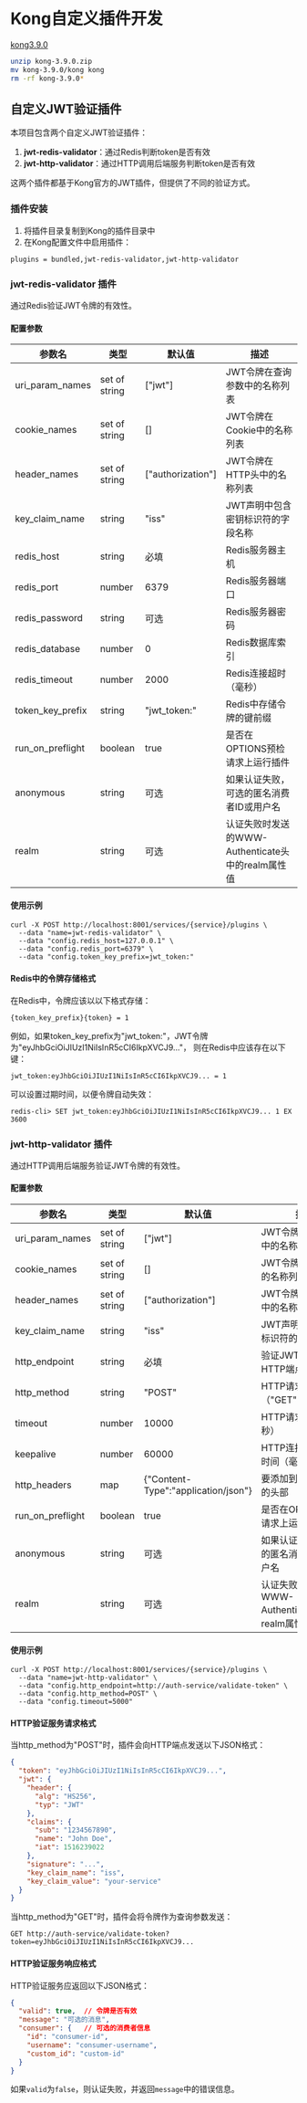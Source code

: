 # Kong自定义插件开发

[kong3.9.0](https://github.com/Kong/kong/archive/refs/tags/3.9.0.zip)


```bash
unzip kong-3.9.0.zip
mv kong-3.9.0/kong kong
rm -rf kong-3.9.0*
```

## 自定义JWT验证插件

本项目包含两个自定义JWT验证插件：

1. **jwt-redis-validator**：通过Redis判断token是否有效
2. **jwt-http-validator**：通过HTTP调用后端服务判断token是否有效

这两个插件都基于Kong官方的JWT插件，但提供了不同的验证方式。

### 插件安装

1. 将插件目录复制到Kong的插件目录中
2. 在Kong配置文件中启用插件：

```
plugins = bundled,jwt-redis-validator,jwt-http-validator
```


### jwt-redis-validator 插件

通过Redis验证JWT令牌的有效性。

#### 配置参数

| 参数名 | 类型 | 默认值 | 描述 |
|--------|------|--------|------|
| uri_param_names | set of string | ["jwt"] | JWT令牌在查询参数中的名称列表 |
| cookie_names | set of string | [] | JWT令牌在Cookie中的名称列表 |
| header_names | set of string | ["authorization"] | JWT令牌在HTTP头中的名称列表 |
| key_claim_name | string | "iss" | JWT声明中包含密钥标识符的字段名称 |
| redis_host | string | 必填 | Redis服务器主机 |
| redis_port | number | 6379 | Redis服务器端口 |
| redis_password | string | 可选 | Redis服务器密码 |
| redis_database | number | 0 | Redis数据库索引 |
| redis_timeout | number | 2000 | Redis连接超时（毫秒） |
| token_key_prefix | string | "jwt_token:" | Redis中存储令牌的键前缀 |
| run_on_preflight | boolean | true | 是否在OPTIONS预检请求上运行插件 |
| anonymous | string | 可选 | 如果认证失败，可选的匿名消费者ID或用户名 |
| realm | string | 可选 | 认证失败时发送的WWW-Authenticate头中的realm属性值 |

#### 使用示例

```
curl -X POST http://localhost:8001/services/{service}/plugins \
  --data "name=jwt-redis-validator" \
  --data "config.redis_host=127.0.0.1" \
  --data "config.redis_port=6379" \
  --data "config.token_key_prefix=jwt_token:"
```

#### Redis中的令牌存储格式

在Redis中，令牌应该以以下格式存储：

```
{token_key_prefix}{token} = 1
```

例如，如果token_key_prefix为"jwt_token:"，JWT令牌为"eyJhbGciOiJIUzI1NiIsInR5cCI6IkpXVCJ9..."，
则在Redis中应该存在以下键：

```
jwt_token:eyJhbGciOiJIUzI1NiIsInR5cCI6IkpXVCJ9... = 1
```

可以设置过期时间，以便令牌自动失效：

```
redis-cli> SET jwt_token:eyJhbGciOiJIUzI1NiIsInR5cCI6IkpXVCJ9... 1 EX 3600
```

### jwt-http-validator 插件

通过HTTP调用后端服务验证JWT令牌的有效性。

#### 配置参数

| 参数名 | 类型 | 默认值 | 描述 |
|--------|------|--------|------|
| uri_param_names | set of string | ["jwt"] | JWT令牌在查询参数中的名称列表 |
| cookie_names | set of string | [] | JWT令牌在Cookie中的名称列表 |
| header_names | set of string | ["authorization"] | JWT令牌在HTTP头中的名称列表 |
| key_claim_name | string | "iss" | JWT声明中包含密钥标识符的字段名称 |
| http_endpoint | string | 必填 | 验证JWT令牌的HTTP端点 |
| http_method | string | "POST" | HTTP请求方法（"GET"或"POST"） |
| timeout | number | 10000 | HTTP请求超时（毫秒） |
| keepalive | number | 60000 | HTTP连接保持活动时间（毫秒） |
| http_headers | map | {"Content-Type":"application/json"} | 要添加到HTTP请求的头部 |
| run_on_preflight | boolean | true | 是否在OPTIONS预检请求上运行插件 |
| anonymous | string | 可选 | 如果认证失败，可选的匿名消费者ID或用户名 |
| realm | string | 可选 | 认证失败时发送的WWW-Authenticate头中的realm属性值 |

#### 使用示例

```
curl -X POST http://localhost:8001/services/{service}/plugins \
  --data "name=jwt-http-validator" \
  --data "config.http_endpoint=http://auth-service/validate-token" \
  --data "config.http_method=POST" \
  --data "config.timeout=5000"
```

#### HTTP验证服务请求格式

当http_method为"POST"时，插件会向HTTP端点发送以下JSON格式：

```json
{
  "token": "eyJhbGciOiJIUzI1NiIsInR5cCI6IkpXVCJ9...",
  "jwt": {
    "header": {
      "alg": "HS256",
      "typ": "JWT"
    },
    "claims": {
      "sub": "1234567890",
      "name": "John Doe",
      "iat": 1516239022
    },
    "signature": "...",
    "key_claim_name": "iss",
    "key_claim_value": "your-service"
  }
}
```

当http_method为"GET"时，插件会将令牌作为查询参数发送：

```
GET http://auth-service/validate-token?token=eyJhbGciOiJIUzI1NiIsInR5cCI6IkpXVCJ9...
```

#### HTTP验证服务响应格式

HTTP验证服务应返回以下JSON格式：

```json
{
  "valid": true,  // 令牌是否有效
  "message": "可选的消息",
  "consumer": {   // 可选的消费者信息
    "id": "consumer-id",
    "username": "consumer-username",
    "custom_id": "custom-id"
  }
}
```

如果`valid`为`false`，则认证失败，并返回`message`中的错误信息。